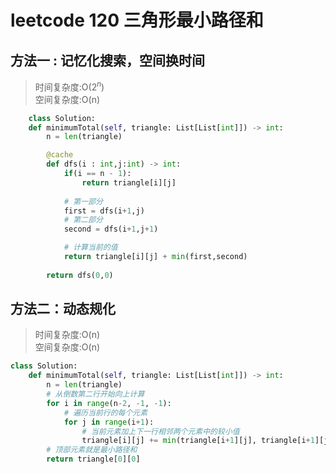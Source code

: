 # leetcode 120 三角形最小路径和

## 方法一 : 记忆化搜索，空间换时间
> 时间复杂度:O($2^n$) <br>
> 空间复杂度:O(n)
``` python
    class Solution:
    def minimumTotal(self, triangle: List[List[int]]) -> int:
        n = len(triangle)

        @cache 
        def dfs(i : int,j:int) -> int:
            if(i == n - 1):
                return triangle[i][j]
            
            # 第一部分
            first = dfs(i+1,j)
            # 第二部分
            second = dfs(i+1,j+1)

            # 计算当前的值
            return triangle[i][j] + min(first,second)
        
        return dfs(0,0)
```


## 方法二：动态规化
> 时间复杂度:O(n) <br>
> 空间复杂度:O(n)


``` python
class Solution:
    def minimumTotal(self, triangle: List[List[int]]) -> int:
        n = len(triangle)
        # 从倒数第二行开始向上计算
        for i in range(n-2, -1, -1):
            # 遍历当前行的每个元素
            for j in range(i+1):
                # 当前元素加上下一行相邻两个元素中的较小值
                triangle[i][j] += min(triangle[i+1][j], triangle[i+1][j+1])
        # 顶部元素就是最小路径和
        return triangle[0][0]
```

